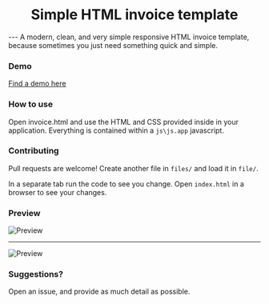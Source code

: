 <h1 align="center">Simple HTML invoice template</h1>
---
A modern, clean, and very simple responsive HTML invoice template, because sometimes you just need something quick and simple.

### Demo
[Find a demo here](https://sd-shiivam.github.io/simplest_creative_invoice/)

### How to use
Open invoice.html and use the HTML and CSS provided inside in your application. Everything is contained within a `js\js.app` javascript.

### Contributing

Pull requests are welcome! Create another file in `files/`
and load it in `file/`.

In a separate tab run the code to see you change. Open `index.html`
in a browser to see your changes.

### Preview
![Preview](https://iili.io/F4IuYx.md.jpg)
___________________________________________________________________________
![Preview](https://iili.io/F4I7TB.md.jpg)
### Suggestions?
Open an issue, and provide as much detail as possible.

